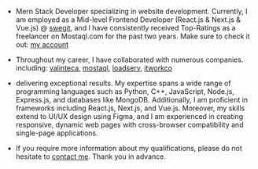 - Mern Stack Developer specializing in website development. Currently, I am employed as a Mid-level Frontend Developer (React.js & Next.js & Vue.js) @ [swegit](https://swegit.io/), and I have consistently received Top-Ratings as a freelancer on Mostaql.com for the past two years. Make sure to check it out: [my account](https://mostaql.com/u/mostafaosama66)

- Throughout my career, I have collaborated with numerous companies.
including: [valinteca](https://valinteca.com/), [mostaql](https://mostaql.com/), [loadserv](https://www.loadserv.com.eg/), [itworkco](https://itworkco.com/)

- delivering exceptional results. My expertise spans a wide range of programming languages such as Python, C++, JavaScript, Node.js, Express.js, and databases like MongoDB. Additionally, I am proficient in frameworks including React.js, Next.js, and Vue.js. Moreover, my skills extend to UI/UX design using Figma, and I am experienced in creating responsive, dynamic web pages with cross-browser compatibility and single-page applications.

- If you require more information about my qualifications, please do not hesitate to [contact me](https://discovermee.netlify.app/).
Thank you in advance.
